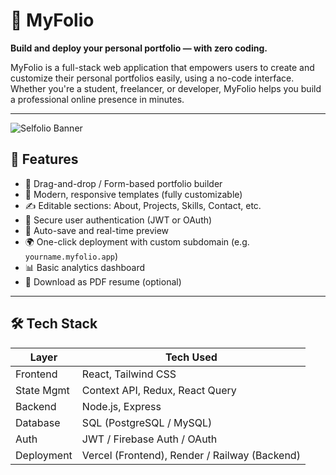 # 💼 MyFolio

**Build and deploy your personal portfolio — with zero coding.**

MyFolio is a full-stack web application that empowers users to create and customize their personal portfolios easily, using a no-code interface. Whether you're a student, freelancer, or developer, MyFolio helps you build a professional online presence in minutes.

---

![Selfolio Banner]([https://your-image-url.com/banner.png](https://sdmntpreastus2.oaiusercontent.com/files/00000000-c10c-61f6-ba4e-4e7a4d03e166/raw?se=2025-07-14T20%3A30%3A18Z&sp=r&sv=2024-08-04&sr=b&scid=4fa45a6d-bb26-5d7c-a6fc-a9b043c2dca9&skoid=f28c0102-4d9d-4950-baf0-4a8e5f6cf9d4&sktid=a48cca56-e6da-484e-a814-9c849652bcb3&skt=2025-07-14T05%3A33%3A32Z&ske=2025-07-15T05%3A33%3A32Z&sks=b&skv=2024-08-04&sig=rSRmo2sjOF11/EDvsEfO4/sU%2Bk9B2ZqwvUKTwumZap4%3D))

## 🚀 Features

- 🧩 Drag-and-drop / Form-based portfolio builder
- 🎨 Modern, responsive templates (fully customizable)
- ✍️ Editable sections: About, Projects, Skills, Contact, etc.
- 🔐 Secure user authentication (JWT or OAuth)
- 💾 Auto-save and real-time preview
- 🌍 One-click deployment with custom subdomain (e.g. `yourname.myfolio.app`)
- 📊 Basic analytics dashboard
- 🧾 Download as PDF resume (optional)

---

## 🛠️ Tech Stack

| Layer        | Tech Used                             |
|--------------|----------------------------------------|
| Frontend     | React, Tailwind CSS                   |
| State Mgmt   | Context API, Redux, React Query       |
| Backend      | Node.js, Express                      |
| Database     | SQL (PostgreSQL / MySQL)              |
| Auth         | JWT / Firebase Auth / OAuth           |
| Deployment   | Vercel (Frontend), Render / Railway (Backend) |
